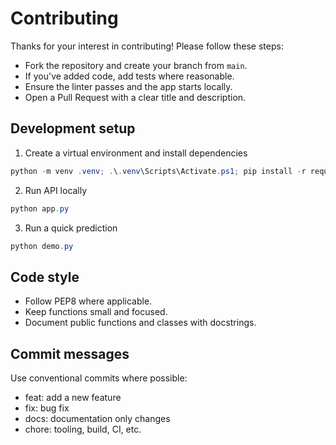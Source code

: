 # Contributing

Thanks for your interest in contributing! Please follow these steps:

- Fork the repository and create your branch from `main`.
- If you've added code, add tests where reasonable.
- Ensure the linter passes and the app starts locally.
- Open a Pull Request with a clear title and description.

## Development setup

1) Create a virtual environment and install dependencies

```powershell
python -m venv .venv; .\.venv\Scripts\Activate.ps1; pip install -r requirements.txt
```

2) Run API locally

```powershell
python app.py
```

3) Run a quick prediction

```powershell
python demo.py
```

## Code style

- Follow PEP8 where applicable.
- Keep functions small and focused.
- Document public functions and classes with docstrings.

## Commit messages

Use conventional commits where possible:

- feat: add a new feature
- fix: bug fix
- docs: documentation only changes
- chore: tooling, build, CI, etc.

